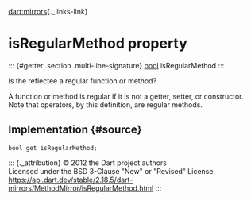[dart:mirrors](../../dart-mirrors/dart-mirrors-library){._links-link}

isRegularMethod property
========================

::: {#getter .section .multi-line-signature}
[bool](../../dart-core/bool-class) isRegularMethod
:::

Is the reflectee a regular function or method?

A function or method is regular if it is not a getter, setter, or
constructor. Note that operators, by this definition, are regular
methods.

Implementation {#source}
--------------

``` {.language-dart data-language="dart"}
bool get isRegularMethod;
```

::: {._attribution}
© 2012 the Dart project authors\
Licensed under the BSD 3-Clause \"New\" or \"Revised\" License.\
<https://api.dart.dev/stable/2.18.5/dart-mirrors/MethodMirror/isRegularMethod.html>
:::
